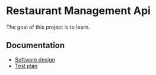 # Restaurant Management Api

The goal of this project is to learn.

## Documentation

- [Software design](./docs//software-design.md)
- [Test plan](./docs/test-plan.md)
